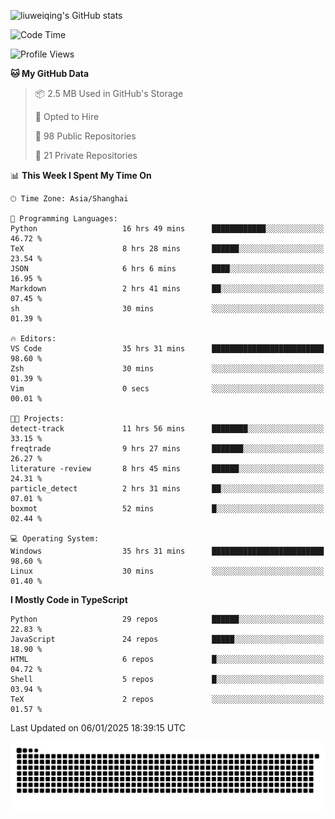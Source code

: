 ![liuweiqing's GitHub stats](https://github-readme-stats.vercel.app/api?username=14790897&show_icons=true&locale=cn&include_all_commits=true&count_private=true)

<!--START_SECTION:waka-->
![Code Time](http://img.shields.io/badge/Code%20Time-1%2C782%20hrs%2043%20mins-blue)

![Profile Views](http://img.shields.io/badge/Profile%20Views-3-blue)

**🐱 My GitHub Data** 

> 📦 2.5 MB Used in GitHub's Storage 
 > 
> 💼 Opted to Hire
 > 
> 📜 98 Public Repositories 
 > 
> 🔑 21 Private Repositories 
 > 
📊 **This Week I Spent My Time On** 

```text
🕑︎ Time Zone: Asia/Shanghai

💬 Programming Languages: 
Python                   16 hrs 49 mins      ████████████░░░░░░░░░░░░░   46.72 % 
TeX                      8 hrs 28 mins       ██████░░░░░░░░░░░░░░░░░░░   23.54 % 
JSON                     6 hrs 6 mins        ████░░░░░░░░░░░░░░░░░░░░░   16.95 % 
Markdown                 2 hrs 41 mins       ██░░░░░░░░░░░░░░░░░░░░░░░   07.45 % 
sh                       30 mins             ░░░░░░░░░░░░░░░░░░░░░░░░░   01.39 % 

🔥 Editors: 
VS Code                  35 hrs 31 mins      █████████████████████████   98.60 % 
Zsh                      30 mins             ░░░░░░░░░░░░░░░░░░░░░░░░░   01.39 % 
Vim                      0 secs              ░░░░░░░░░░░░░░░░░░░░░░░░░   00.01 % 

🐱‍💻 Projects: 
detect-track             11 hrs 56 mins      ████████░░░░░░░░░░░░░░░░░   33.15 % 
freqtrade                9 hrs 27 mins       ███████░░░░░░░░░░░░░░░░░░   26.27 % 
literature -review       8 hrs 45 mins       ██████░░░░░░░░░░░░░░░░░░░   24.31 % 
particle_detect          2 hrs 31 mins       ██░░░░░░░░░░░░░░░░░░░░░░░   07.01 % 
boxmot                   52 mins             █░░░░░░░░░░░░░░░░░░░░░░░░   02.44 % 

💻 Operating System: 
Windows                  35 hrs 31 mins      █████████████████████████   98.60 % 
Linux                    30 mins             ░░░░░░░░░░░░░░░░░░░░░░░░░   01.40 % 
```

**I Mostly Code in TypeScript** 

```text
Python                   29 repos            ██████░░░░░░░░░░░░░░░░░░░   22.83 % 
JavaScript               24 repos            █████░░░░░░░░░░░░░░░░░░░░   18.90 % 
HTML                     6 repos             █░░░░░░░░░░░░░░░░░░░░░░░░   04.72 % 
Shell                    5 repos             █░░░░░░░░░░░░░░░░░░░░░░░░   03.94 % 
TeX                      2 repos             ░░░░░░░░░░░░░░░░░░░░░░░░░   01.57 % 
```




 Last Updated on 06/01/2025 18:39:15 UTC
<!--END_SECTION:waka-->

<picture>
  <source media="(prefers-color-scheme: dark)" srcset="https://raw.githubusercontent.com/14790897/14790897/output/github-contribution-grid-snake-dark.svg" />
  <source media="(prefers-color-scheme: light)" srcset="https://raw.githubusercontent.com/14790897/14790897/output/github-contribution-grid-snake.svg" />
  <img alt="github-snake" src="https://raw.githubusercontent.com/14790897/14790897/output/github-contribution-grid-snake.svg" />
</picture>
